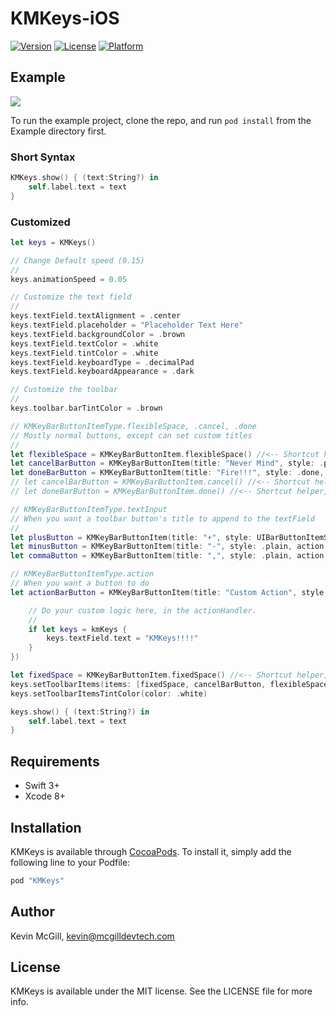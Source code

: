 # KMKeys-iOS

[![Version](https://img.shields.io/cocoapods/v/KMKeys.svg?style=flat)](http://cocoapods.org/pods/KMKeys)
[![License](https://img.shields.io/cocoapods/l/KMKeys.svg?style=flat)](http://cocoapods.org/pods/KMKeys)
[![Platform](https://img.shields.io/cocoapods/p/KMKeys.svg?style=flat)](http://cocoapods.org/pods/KMKeys)

## Example

![](http://mcgilldevtech.com/img/github/kmkeys/demo1.gif)

To run the example project, clone the repo, and run `pod install` from the Example directory first.

### Short Syntax
```swift
KMKeys.show() { (text:String?) in
    self.label.text = text
}
```

### Customized
```swift
let keys = KMKeys()

// Change Default speed (0.15)
//
keys.animationSpeed = 0.05

// Customize the text field
//
keys.textField.textAlignment = .center
keys.textField.placeholder = "Placeholder Text Here"
keys.textField.backgroundColor = .brown
keys.textField.textColor = .white
keys.textField.tintColor = .white
keys.textField.keyboardType = .decimalPad
keys.textField.keyboardAppearance = .dark

// Customize the toolbar
//
keys.toolbar.barTintColor = .brown

// KMKeyBarButtonItemType.flexibleSpace, .cancel, .done
// Mostly normal buttons, except can set custom titles
//
let flexibleSpace = KMKeyBarButtonItem.flexibleSpace() //<-- Shortcut helper
let cancelBarButton = KMKeyBarButtonItem(title: "Never Mind", style: .plain, action: .cancel, kmKeys: keys)
let doneBarButton = KMKeyBarButtonItem(title: "Fire!!!", style: .done, action: .done, kmKeys: keys)
// let cancelBarButton = KMKeyBarButtonItem.cancel() //<-- Shortcut helper, if custom name not needed
// let doneBarButton = KMKeyBarButtonItem.done() //<-- Shortcut helper, if custom name not needed

// KMKeyBarButtonItemType.textInput
// When you want a toolbar button's title to append to the textField
//
let plusButton = KMKeyBarButtonItem(title: "+", style: UIBarButtonItemStyle.plain, action: KMKeyBarButtonItemType.textInput, kmKeys: keys)
let minusButton = KMKeyBarButtonItem(title: "-", style: .plain, action: .textInput, kmKeys: keys)
let commaButton = KMKeyBarButtonItem(title: ",", style: .plain, action: .textInput, kmKeys: keys)

// KMKeyBarButtonItemType.action
// When you want a button to do
let actionBarButton = KMKeyBarButtonItem(title: "Custom Action", style: .plain, action: KMKeyBarButtonItemType.action, kmKeys: keys, actionHandler: { (_ kmKeys:KMKeys?) in

    // Do your custom logic here, in the actionHandler.
    //
    if let keys = kmKeys {
        keys.textField.text = "KMKeys!!!!"
    }
})

let fixedSpace = KMKeyBarButtonItem.fixedSpace() //<-- Shortcut helper, by default size is 2% of window width or 5 if window is nil
keys.setToolbarItems(items: [fixedSpace, cancelBarButton, flexibleSpace, plusButton, commaButton, minusButton, actionBarButton, flexibleSpace, doneBarButton, fixedSpace])
keys.setToolbarItemsTintColor(color: .white)

keys.show() { (text:String?) in
    self.label.text = text
}
```

## Requirements
- Swift 3+
- Xcode 8+

## Installation

KMKeys is available through [CocoaPods](http://cocoapods.org). To install
it, simply add the following line to your Podfile:

```ruby
pod "KMKeys"
```

## Author

Kevin McGill, kevin@mcgilldevtech.com

## License

KMKeys is available under the MIT license. See the LICENSE file for more info.
